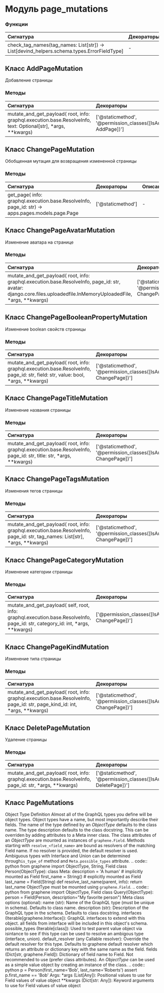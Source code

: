 # Модуль page_mutations



### Функции

| Сигнатура                                                                                 | Декораторы | Описание |
| :---------------------------------------------------------------------------------------- | :--------- | :------- |
| check_tag_names(tag_names: List[str]) -> List[devind_helpers.schema.types.ErrorFieldType] | -          | -        |

## Класс AddPageMutation

Добавление страницы

### Методы

| Сигнатура                                                                                                     | Декораторы                                                           | Описание |
| :------------------------------------------------------------------------------------------------------------ | :------------------------------------------------------------------- | :------- |
| mutate_and_get_payload( root, info: graphql.execution.base.ResolveInfo, text: Optional[str], *args, **kwargs) | ['@staticmethod', '@permission_classes([IsAuthenticated, AddPage])'] | -        |

## Класс ChangePageMutation

Обобщенная мутация для возвращения измененной страницы

### Методы

| Сигнатура                                                                                        | Декораторы        | Описание |
| :----------------------------------------------------------------------------------------------- | :---------------- | :------- |
| get_page( info: graphql.execution.base.ResolveInfo, page_id: str) -> apps.pages.models.page.Page | ['@staticmethod'] | -        |

## Класс ChangePageAvatarMutation

Изменение аватара на странице

### Методы

| Сигнатура                                                                                                                                                           | Декораторы                                                              | Описание |
| :------------------------------------------------------------------------------------------------------------------------------------------------------------------ | :---------------------------------------------------------------------- | :------- |
| mutate_and_get_payload( root, info: graphql.execution.base.ResolveInfo, page_id: str, avatar: django.core.files.uploadedfile.InMemoryUploadedFile, *args, **kwargs) | ['@staticmethod', '@permission_classes([IsAuthenticated, ChangePage])'] | -        |

## Класс ChangePageBooleanPropertyMutation

Изменение boolean свойств страницы

### Методы

| Сигнатура                                                                                                                       | Декораторы                                                              | Описание |
| :------------------------------------------------------------------------------------------------------------------------------ | :---------------------------------------------------------------------- | :------- |
| mutate_and_get_payload( root, info: graphql.execution.base.ResolveInfo, page_id: str, field: str, value: bool, *args, **kwargs) | ['@staticmethod', '@permission_classes([IsAuthenticated, ChangePage])'] | -        |

## Класс ChangePageTitleMutation

Изменение названия страницы

### Методы

| Сигнатура                                                                                                          | Декораторы                                                              | Описание |
| :----------------------------------------------------------------------------------------------------------------- | :---------------------------------------------------------------------- | :------- |
| mutate_and_get_payload( root, info: graphql.execution.base.ResolveInfo, page_id: str, title: str, *args, **kwargs) | ['@staticmethod', '@permission_classes([IsAuthenticated, ChangePage])'] | -        |

## Класс ChangePageTagsMutation

Изменения тегов страницы

### Методы

| Сигнатура                                                                                                                    | Декораторы                                                              | Описание |
| :--------------------------------------------------------------------------------------------------------------------------- | :---------------------------------------------------------------------- | :------- |
| mutate_and_get_payload( root, info: graphql.execution.base.ResolveInfo, page_id: str, tag_names: List[str], *args, **kwargs) | ['@staticmethod', '@permission_classes([IsAuthenticated, ChangePage])'] | -        |

## Класс ChangePageCategoryMutation

Изменение категории страницы

### Методы

| Сигнатура                                                                                                                      | Декораторы                                             | Описание |
| :----------------------------------------------------------------------------------------------------------------------------- | :----------------------------------------------------- | :------- |
| mutate_and_get_payload( self, root, info: graphql.execution.base.ResolveInfo, page_id: str, category_id: int, *args, **kwargs) | ['@permission_classes([IsAuthenticated, ChangePage])'] | -        |

## Класс ChangePageKindMutation

Изменение типа страницы

### Методы

| Сигнатура                                                                                                                 | Декораторы                                                              | Описание |
| :------------------------------------------------------------------------------------------------------------------------ | :---------------------------------------------------------------------- | :------- |
| mutate_and_get_payload( root, info: graphql.execution.base.ResolveInfo, page_id: str, page_kind_id: int, *args, **kwargs) | ['@staticmethod', '@permission_classes([IsAuthenticated, ChangePage])'] | -        |

## Класс DeletePageMutation

Удаление страницы

### Методы

| Сигнатура                                                                                              | Декораторы                                                              | Описание |
| :----------------------------------------------------------------------------------------------------- | :---------------------------------------------------------------------- | :------- |
| mutate_and_get_payload( root, info: graphql.execution.base.ResolveInfo, page_id: str, *args, **kwargs) | ['@staticmethod', '@permission_classes([IsAuthenticated, DeletePage])'] | -        |

## Класс PageMutations

Object Type Definition Almost all of the GraphQL types you define will be object types. Object types have a name, but most importantly describe their fields. The name of the type defined by an _ObjectType_ defaults to the class name. The type description defaults to the class docstring. This can be overriden by adding attributes to a Meta inner class. The class attributes of an _ObjectType_ are mounted as instances of ``graphene.Field``. Methods starting with ``resolve_<field_name>`` are bound as resolvers of the matching Field name. If no resolver is provided, the default resolver is used. Ambiguous types with Interface and Union can be determined through``is_type_of`` method and ``Meta.possible_types`` attribute. .. code:: python from graphene import ObjectType, String, Field class Person(ObjectType): class Meta: description = 'A human' # implicitly mounted as Field first_name = String() # explicitly mounted as Field last_name = Field(String) def resolve_last_name(parent, info): return last_name ObjectType must be mounted using ``graphene.Field``. .. code:: python from graphene import ObjectType, Field class Query(ObjectType): person = Field(Person, description="My favorite person") Meta class options (optional): name (str): Name of the GraphQL type (must be unique in schema). Defaults to class name. description (str): Description of the GraphQL type in the schema. Defaults to class docstring. interfaces (Iterable[graphene.Interface]): GraphQL interfaces to extend with this object. all fields from interface will be included in this object's schema. possible_types (Iterable[class]): Used to test parent value object via isintance to see if this type can be used to resolve an ambigous type (interface, union). default_resolver (any Callable resolver): Override the default resolver for this type. Defaults to graphene default resolver which returns an attribute or dictionary key with the same name as the field. fields (Dict[str, graphene.Field]): Dictionary of field name to Field. Not recommended to use (prefer class attributes). An _ObjectType_ can be used as a simple value object by creating an instance of the class. .. code:: python p = Person(first_name='Bob', last_name='Roberts') assert p.first_name == 'Bob' Args: *args (List[Any]): Positional values to use for Field values of value object **kwargs (Dict[str: Any]): Keyword arguments to use for Field values of value object